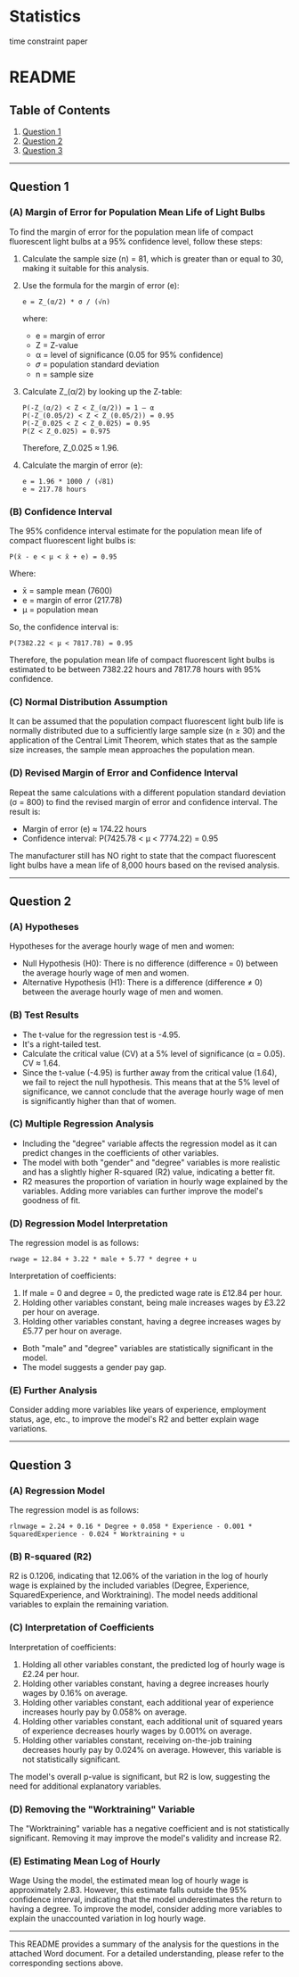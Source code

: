 # Statistics
time constraint paper
# README

## Table of Contents
1. [Question 1](#question-1)
2. [Question 2](#question-2)
3. [Question 3](#question-3)

---

## Question 1
### (A) Margin of Error for Population Mean Life of Light Bulbs
To find the margin of error for the population mean life of compact fluorescent light bulbs at a 95% confidence level, follow these steps:

1. Calculate the sample size (n) = 81, which is greater than or equal to 30, making it suitable for this analysis.
2. Use the formula for the margin of error (e):
   ```
   e = Z_(α/2) * σ / (√n)
   ```
   where:
   - e = margin of error
   - Z = Z-value
   - α = level of significance (0.05 for 95% confidence)
   - 𝜎 = population standard deviation
   - n = sample size

3. Calculate Z_(α/2) by looking up the Z-table:
   ```
   P(-Z_(α/2) < Z < Z_(α/2)) = 1 – α
   P(-Z_(0.05/2) < Z < Z_(0.05/2)) = 0.95
   P(-Z_0.025 < Z < Z_0.025) = 0.95
   P(Z < Z_0.025) = 0.975
   ```
   Therefore, Z_0.025 ≈ 1.96.

4. Calculate the margin of error (e):
   ```
   e = 1.96 * 1000 / (√81)
   e ≈ 217.78 hours
   ```

### (B) Confidence Interval
The 95% confidence interval estimate for the population mean life of compact fluorescent light bulbs is:
```
P(x̄ - e < μ < x̄ + e) = 0.95
```
Where:
- x̄ = sample mean (7600)
- e = margin of error (217.78)
- μ = population mean

So, the confidence interval is:
```
P(7382.22 < μ < 7817.78) = 0.95
```
Therefore, the population mean life of compact fluorescent light bulbs is estimated to be between 7382.22 hours and 7817.78 hours with 95% confidence.

### (C) Normal Distribution Assumption
It can be assumed that the population compact fluorescent light bulb life is normally distributed due to a sufficiently large sample size (n ≥ 30) and the application of the Central Limit Theorem, which states that as the sample size increases, the sample mean approaches the population mean.

### (D) Revised Margin of Error and Confidence Interval
Repeat the same calculations with a different population standard deviation (σ = 800) to find the revised margin of error and confidence interval. The result is:
- Margin of error (e) ≈ 174.22 hours
- Confidence interval: P(7425.78 < μ < 7774.22) = 0.95

The manufacturer still has NO right to state that the compact fluorescent light bulbs have a mean life of 8,000 hours based on the revised analysis.

---

## Question 2
### (A) Hypotheses
Hypotheses for the average hourly wage of men and women:
- Null Hypothesis (H0): There is no difference (difference = 0) between the average hourly wage of men and women.
- Alternative Hypothesis (H1): There is a difference (difference ≠ 0) between the average hourly wage of men and women.

### (B) Test Results
- The t-value for the regression test is -4.95.
- It's a right-tailed test.
- Calculate the critical value (CV) at a 5% level of significance (α = 0.05). CV ≈ 1.64.
- Since the t-value (-4.95) is further away from the critical value (1.64), we fail to reject the null hypothesis. This means that at the 5% level of significance, we cannot conclude that the average hourly wage of men is significantly higher than that of women.

### (C) Multiple Regression Analysis
- Including the "degree" variable affects the regression model as it can predict changes in the coefficients of other variables.
- The model with both "gender" and "degree" variables is more realistic and has a slightly higher R-squared (R2) value, indicating a better fit.
- R2 measures the proportion of variation in hourly wage explained by the variables. Adding more variables can further improve the model's goodness of fit.

### (D) Regression Model Interpretation
The regression model is as follows:
```
rwage = 12.84 + 3.22 * male + 5.77 * degree + u
```
Interpretation of coefficients:
1. If male = 0 and degree = 0, the predicted wage rate is £12.84 per hour.
2. Holding other variables constant, being male increases wages by £3.22 per hour on average.
3. Holding other variables constant, having a degree increases wages by £5.77 per hour on average.
- Both "male" and "degree" variables are statistically significant in the model.
- The model suggests a gender pay gap.

### (E) Further Analysis
Consider adding more variables like years of experience, employment status, age, etc., to improve the model's R2 and better explain wage variations.

---

## Question 3
### (A) Regression Model
The regression model is as follows:
```
rlnwage = 2.24 + 0.16 * Degree + 0.058 * Experience - 0.001 * SquaredExperience - 0.024 * Worktraining + u
```

### (B) R-squared (R2)
R2 is 0.1206, indicating that 12.06% of the variation in the log of hourly wage is explained by the included variables (Degree, Experience, SquaredExperience, and Worktraining). The model needs additional variables to explain the remaining variation.

### (C) Interpretation of Coefficients
Interpretation of coefficients:
1. Holding all other variables constant, the predicted log of hourly wage is £2.24 per hour.
2. Holding other variables constant, having a degree increases hourly wages by 0.16% on average.
3. Holding other variables constant, each additional year of experience increases hourly pay by 0.058% on average.
4. Holding other variables constant, each additional unit of squared years of experience decreases hourly wages by 0.001% on average.
5. Holding other variables constant, receiving on-the-job training decreases hourly pay by 0.024% on average. However, this variable is not statistically significant.

The model's overall p-value is significant, but R2 is low, suggesting the need for additional explanatory variables.

### (D) Removing the "Worktraining" Variable
The "Worktraining" variable has a negative coefficient and is not statistically significant. Removing it may improve the model's validity and increase R2.

### (E) Estimating Mean Log of Hourly

 Wage
Using the model, the estimated mean log of hourly wage is approximately 2.83. However, this estimate falls outside the 95% confidence interval, indicating that the model underestimates the return to having a degree. To improve the model, consider adding more variables to explain the unaccounted variation in log hourly wage.

---

This README provides a summary of the analysis for the questions in the attached Word document. For a detailed understanding, please refer to the corresponding sections above.
